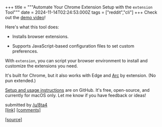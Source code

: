 +++
title = """Automate Your Chrome Extension Setup with the `extension` Tool"""
date = 2024-11-14T02:24:53.000Z
tags = ["reddit","cli"]
+++
Check out the [demo video](https://youtu.be/eOWOEvO5uys)!

Here's what this tool does:

*   Installs browser extensions.
    
*   Supports JavaScript-based configuration files to set custom preferences.
    

With `extension`, you can script your browser environment to install and customize the extensions you need.

It's built for Chrome, but it also works with Edge and [Arc](https://arc.net) by extension. (No pun extended.)

[Setup and usage instructions](https://github.com/8ta4/extension) are on GitHub. It's free, open-source, and currently for macOS only. Let me know if you have feedback or ideas!

submitted by [/u/8ta4](https://www.reddit.com/user/8ta4)  
[\[link\]](https://www.reddit.com/r/commandline/comments/1gquhdv/automate_your_chrome_extension_setup_with_the/) [\[comments\]](https://www.reddit.com/r/commandline/comments/1gquhdv/automate_your_chrome_extension_setup_with_the/)

[[source]](https://www.reddit.com/r/commandline/comments/1gquhdv/automate_your_chrome_extension_setup_with_the/)
